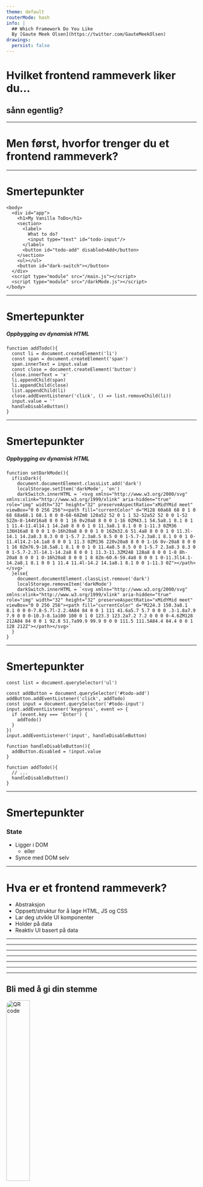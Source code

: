 ```yaml
---
theme: default
routerMode: hash
info: |
  ## Which Framework Do You Like
  By [Gaute Meek Olsen](https://twitter.com/GauteMeekOlsen)
drawings:
  persist: false
---
```


# Hvilket frontend rammeverk liker du...

<h2 v-click>sånn egentlig?</h2>

---

# Men først, hvorfor trenger du et frontend rammeverk?

---

# Smertepunkter

```html{all|11}
<body>
  <div id="app">
    <h1>My Vanilla ToDo</h1>
    <section>
      <label>
        What to do?
        <input type="text" id="todo-input"/>
      </label>
      <button id="todo-add" disabled>Add</button>
    </section>
    <ul></ul>
    <button id="dark-switch"></button>
  </div>
  <script type="module" src="/main.js"></script>
  <script type="module" src="/darkMode.js"></script>
</body>
```

---

# Smertepunkter

##### Oppbygging av dynamisk HTML

```js{2-10}
function addTodo(){
  const li = document.createElement('li')
  const span = document.createElement('span')
  span.innerText = input.value
  const close = document.createElement('button')
  close.innerText = 'x'
  li.appendChild(span)
  li.appendChild(close)
  list.appendChild(li)
  close.addEventListener('click', () => list.removeChild(li))
  input.value = ''
  handleDisableButton()
}
```

---

# Smertepunkter

##### Oppbygging av dynamisk HTML

```js{5,9}
function setDarkMode(){
  if(isDark){
    document.documentElement.classList.add('dark')
    localStorage.setItem('darkMode', 'on')
    darkSwitch.innerHTML = `<svg xmlns="http://www.w3.org/2000/svg" xmlns:xlink="http://www.w3.org/1999/xlink" aria-hidden="true" role="img" width="32" height="32" preserveAspectRatio="xMidYMid meet" viewBox="0 0 256 256"><path fill="currentColor" d="M128 60a68 68 0 1 0 68 68a68.1 68.1 0 0 0-68-68Zm0 120a52 52 0 1 1 52-52a52 52 0 0 1-52 52Zm-8-144V16a8 8 0 0 1 16 0v20a8 8 0 0 1-16 0ZM43.1 54.5a8.1 8.1 0 1 1 11.4-11.4l14.1 14.2a8 8 0 0 1 0 11.3a8.1 8.1 0 0 1-11.3 0ZM36 136H16a8 8 0 0 1 0-16h20a8 8 0 0 1 0 16Zm32.6 51.4a8 8 0 0 1 0 11.3l-14.1 14.2a8.3 8.3 0 0 1-5.7 2.3a8.5 8.5 0 0 1-5.7-2.3a8.1 8.1 0 0 1 0-11.4l14.2-14.1a8 8 0 0 1 11.3 0ZM136 220v20a8 8 0 0 1-16 0v-20a8 8 0 0 1 16 0Zm76.9-18.5a8.1 8.1 0 0 1 0 11.4a8.5 8.5 0 0 1-5.7 2.3a8.3 8.3 0 0 1-5.7-2.3l-14.1-14.2a8 8 0 0 1 11.3-11.3ZM248 128a8 8 0 0 1-8 8h-20a8 8 0 0 1 0-16h20a8 8 0 0 1 8 8Zm-60.6-59.4a8 8 0 0 1 0-11.3l14.1-14.2a8.1 8.1 0 0 1 11.4 11.4l-14.2 14.1a8.1 8.1 0 0 1-11.3 0Z"></path></svg>`
  }else{
    document.documentElement.classList.remove('dark')
    localStorage.removeItem('darkMode')
    darkSwitch.innerHTML = `<svg xmlns="http://www.w3.org/2000/svg" xmlns:xlink="http://www.w3.org/1999/xlink" aria-hidden="true" role="img" width="32" height="32" preserveAspectRatio="xMidYMid meet" viewBox="0 0 256 256"><path fill="currentColor" d="M224.3 150.3a8.1 8.1 0 0 0-7.8-5.7l-2.2.4A84 84 0 0 1 111 41.6a5.7 5.7 0 0 0 .3-1.8a7.9 7.9 0 0 0-10.3-8.1a100 100 0 1 0 123.3 123.2a7.2 7.2 0 0 0 0-4.6ZM128 212A84 84 0 0 1 92.8 51.7a99.9 99.9 0 0 0 111.5 111.5A84.4 84.4 0 0 1 128 212Z"></path></svg>`
  }
}
```

<style scoped>
pre::-webkit-scrollbar{
  height: 8px;
}

pre::-webkit-scrollbar-thumb { 
  background: #99999938;
}
</style>

---

# Smertepunkter

```js{1,3,5|4,6-11|11,13-15,19}
const list = document.querySelector('ul')

const addButton = document.querySelector('#todo-add')
addButton.addEventListener('click', addTodo)
const input = document.querySelector('#todo-input')
input.addEventListener('keypress', event => {
  if (event.key === 'Enter') {
    addTodo()
  }
})
input.addEventListener('input', handleDisableButton)

function handleDisableButton(){
  addButton.disabled = !input.value
}

function addTodo(){
  // ...
  handleDisableButton()
}
```

---

# Smertepunkter

### State

- Ligger i DOM
  - eller
- Synce med DOM selv

---

# Hva er et frontend rammeverk?

* Abstraksjon
* Oppsett/struktur for å lage HTML, JS og CSS
* Lar deg utvikle UI komponenter
* Holder på data
* Reaktiv UI basert på data

---
  
<BarChart title="State of JS 21 - Usage" postfix="%" :bars="[
  { name: 'React', points: 80 }, 
  { name: 'Vue', points: 51 }, 
  { name: 'Angular', points: 54 },
  { name: 'Svelte', points: 20 },
  { name: 'Preact', points: 14 },
  { name: 'Ember', points: 9 },
  { name: 'Lit', points: 7 },
  { name: 'Alpine', points: 6 },
  { name: 'Solid', points: 3 },
  { name: 'Stimulus', points: 2 },
  ]"/>

---

<BarChart title="NPM Installs Weekly" :bars="[
  { name: 'React', points: 15_200_000 }, 
  { name: 'Vue', points: 3_100_000 }, 
  { name: 'Angular', points: 2_900_000 },
  { name: 'Svelte', points: 260_000 },
  { name: 'Preact', points: 1_100_000 },
  { name: 'Ember', points: 3_700 },
  { name: 'Lit', points: 120_000 },
  { name: 'Alpine', points: 86_000 },
  { name: 'Solid', points: 17_000 },
  { name: 'Stimulus', points: 157_000 },
  ]"/>

---

<BarChart title="GitHub Stars" :bars="[
  { name: 'React', points: 184_000 }, 
  { name: 'Vue', points: 194_000 }, 
  { name: 'Angular', points: 80_000 },
  { name: 'Svelte', points: 57_000 },
  { name: 'Preact', points: 31_000 },
  { name: 'Ember', points: 22_000 },
  { name: 'Lit', points: 11_000 },
  { name: 'Alpine', points: 20_000 },
  { name: 'Solid', points: 16_000 },
  { name: 'Stimulus', points: 11_000 },
  ]"/>


---

<BarChart title="Developer Tools Extension Installs" :bars="[
  { name: 'React', points: 140_000+3_000_000 }, 
  { name: 'Vue', points: 90_000+1_200_000 }, 
  { name: 'Angular', points: 100_000 },
  { name: 'Svelte', points: 2_000+10_000 },
  { name: 'Preact', points: 1_000+6_000 },
  { name: 'Ember', points: 2_000+40_000 },
  { name: 'Alpine', points: 1_000+9_000 },
  ]"/>

---

<BarChart title="Stackoverflow Watchers" :bars="[
  { name: 'React', points: 309_000 }, 
  { name: 'Vue', points: 84_200 }, 
  { name: 'Angular', points: 178_000 },
  { name: 'Svelte', points: 2_300 },
  { name: 'Preact', points: 225 },
  { name: 'Ember', points: 5_100 },
  { name: 'Lit', points: 49 },
  { name: 'Alpine', points: 232 },
  { name: 'Solid', points: 26 },
  { name: 'Stimulus', points: 119 },
  ]"/>

---

<BarChart title="Slått sammen" postfix="%" :bars="[
  { name: 'React', points: Number(([32.5,66.2,29.4,68.2,53.3].reduce((acc, p) => acc + p, 0)/5).toFixed(1)) },
  { name: 'Vue', points: Number(([20.7,13.5,31,28,14.5].reduce((acc, p) => acc + p, 0)/5).toFixed(1)) },
  { name: 'Angular', points: Number(([22,12.6,12.8,2.2,30.7].reduce((acc, p) => acc + p, 0)/5).toFixed(1)) },
  { name: 'Svelte', points: Number(([8.1,1.1,9.1,0.3,0.4].reduce((acc, p) => acc + p, 0)/5).toFixed(1)) },
  { name: 'Preact', points: Number(([5.7,4.8,5,0.2,0].reduce((acc, p) => acc + p, 0)/5).toFixed(1)) },
  { name: 'Ember', points: Number(([3.7,0,3.5,0.9,0.9].reduce((acc, p) => acc + p, 0)/5).toFixed(1)) },
  { name: 'Lit', points: Number(([2.8,0.5,1.8,0,0].reduce((acc, p) => acc + p, 0)/5).toFixed(1)) },
  { name: 'Alpine', points: Number(([2.4,0.4,3.2,0.2,0].reduce((acc, p) => acc + p, 0)/5).toFixed(1)) },
  { name: 'Solid', points: Number(([1.2,0.1,2.6,0,0].reduce((acc, p) => acc + p, 0)/5).toFixed(1)) },
  { name: 'Stimulus', points: Number(([0.8,0.7,1.8,0,0].reduce((acc, p) => acc + p, 0)/5).toFixed(1)) },
  ]"/>

---

## Bli med å gi din stemme

![QR code](/qr-vote.png)

[https://gaute-talks.netlify.app/which-framework-do-you-like-voting/](https://gaute-talks.netlify.app/which-framework-do-you-like-voting/)

<style scoped>
  img{
    border-radius: 15px;
    height: 35%;
    width: 35%;
  }
</style>

---

<Vote title="Hvilken foretrekker du?" votekey="prefers"/>

---

# React

---

# Angular

---

# Vue

---

# Svelte

---

# Hva er viktig for et framework?

* Utvikler opplevelse
* Performance
* Økosystem